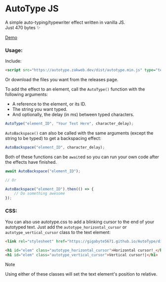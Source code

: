 # AutoType JS
A simple auto-typing/typewriter effect written in vanilla JS.  
Just 470 bytes :sparkles:
  
[Demo](https://autotype.zakweb.dev/)

### Usage:

Include:

```html
<script src="https://autotype.zakweb.dev/dist/autotype.min.js" type="text/javascript"></script>
```
Or download the files you want from the releases page.  
  
To add the effect to an element, call the `AutoType()` function with the following arguments:
- A reference to the element, or its ID.
- The string you want typed.
- And optionally, the delay (in ms) between typed characters.

```javascript
AutoType("element_ID", "Your Text Here", character_delay);
```

`AutoBackspace()` can also be called with the same arguments (except the string to be typed) to get a backspacing effect:  
```javascript
AutoBackspace("element_ID", character_delay);
```

Both of these functions can be `await`ed so you can run your own code after the effects have finished.
```javascript
await AutoBackspace("element_ID");

// Or

AutoBackspace("element_ID").then(() => {
	// Do something awesome
});
```
  
### CSS:
You can also use autotype.css to add a blinking cursor to the end of your autotyped text. Just add the `autotype_horizontal_cursor` or `autotype_vertical_cursor` class to the text element:

```html
<link rel="stylesheet" href="https://gigabyte5671.github.io/AutoType/dist/autotype.min.css">  
  
<h1 id="elem" class="autotype_horizontal_cursor">Horizontal cursor!_</h1>
<h1 id="elem" class="autotype_vertical_cursor">Vertical cursor!|</h1>
```

> [!NOTE]  
> Using either of these classes will set the text element's position to relative.
